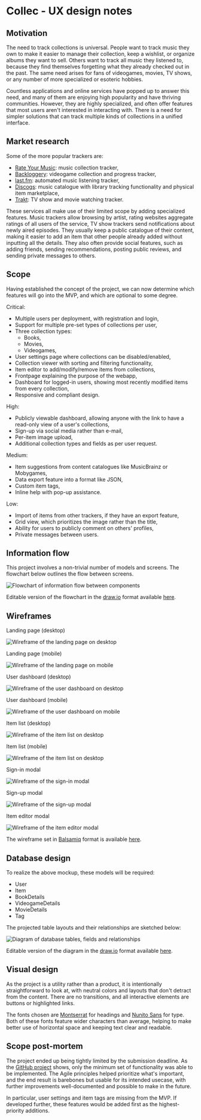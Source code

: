 # Collec - UX design notes

## Motivation

The need to track collections is universal. People want to track music they own to make it easier to manage their collection, keep a wishlist, or organize albums they want to sell. Others want to track all music they listened to, because they find themselves forgetting what they already checked out in the past. The same need arises for fans of videogames, movies, TV shows, or any number of more specialized or esoteric hobbies.

Countless applications and online services have popped up to answer this need, and many of them are enjoying high popularity and have thriving communities. However, they are highly specialized, and often offer features that most users aren't interested in interacting with. There is a need for simpler solutions that can track multiple kinds of collections in a unified interface.

## Market research

Some of the more popular trackers are:

-   [Rate Your Music](https://rateyourmusic.com): music collection tracker,
-   [Backloggery](https://backloggery.com): videogame collection and progress tracker,
-   [last.fm](https://www.last.fm): automated music listening tracker,
-   [Discogs](https://www.discogs.com): music catalogue with library tracking functionality and physical item marketplace,
-   [Trakt](https://trakt.tv): TV show and movie watching tracker.

These services all make use of their limited scope by adding specialized features. Music trackers allow browsing by artist, rating websites aggregate ratings of all users of the service, TV show trackers send notifications about newly aired episodes. They usually keep a public catalogue of their content, making it easier to add an item that other people already added without inputting all the details. They also often provide social features, such as adding friends, sending recommendations, posting public reviews, and sending private messages to others.

## Scope

Having established the concept of the project, we can now determine which features will go into the MVP, and which are optional to some degree.

Critical:

-   Multiple users per deployment, with registration and login,
-   Support for multiple pre-set types of collections per user,
-   Three collection types:
    -   Books,
    -   Movies,
    -   Videogames,
-   User settings page where collections can be disabled/enabled,
-   Collection viewer with sorting and filtering functionality,
-   Item editor to add/modify/remove items from collections,
-   Frontpage explaining the purpose of the webapp,
-   Dashboard for logged-in users, showing most recently modified items from every collection,
-   Responsive and compliant design.

High:

-   Publicly viewable dashboard, allowing anyone with the link to have a read-only view of a user's collections,
-   Sign-up via social media rather than e-mail,
-   Per-item image upload,
-   Additional collection types and fields as per user request.

Medium:

-   Item suggestions from content catalogues like MusicBrainz or Mobygames,
-   Data export feature into a format like JSON,
-   Custom item tags,
-   Inline help with pop-up assistance.

Low:

-   Import of items from other trackers, if they have an export feature,
-   Grid view, which prioritizes the image rather than the title,
-   Ability for users to publicly comment on others' profiles,
-   Private messages between users.

## Information flow

This project involves a non-trivial number of models and screens. The flowchart below outlines the flow between screens.

![Flowchart of information flow between components](information-flow.png)

Editable version of the flowchart in the [draw.io](https://github.com/jgraph/drawio) format available [here](information-flow.drawio).

## Wireframes

Landing page (desktop)

![Wireframe of the landing page on desktop](wireframes/landing-desktop.png)

Landing page (mobile)

![Wireframe of the landing page on mobile](wireframes/landing-mobile.png)

User dashboard (desktop)

![Wireframe of the user dashboard on desktop](wireframes/dashboard-desktop.png)

User dashboard (mobile)

![Wireframe of the user dashboard on mobile](wireframes/dashboard-mobile.png)

Item list (desktop)

![Wireframe of the item list on desktop](wireframes/item-list-desktop.png)

Item list (mobile)

![Wireframe of the item list on desktop](wireframes/item-list-mobile.png)

Sign-in modal

![Wireframe of the sign-in modal](wireframes/sign-in.png)

Sign-up modal

![Wireframe of the sign-up modal](wireframes/sign-up.png)

Item editor modal

![Wireframe of the item editor modal](wireframes/item-editor.png)

The wireframe set in [Balsamiq](https://balsamiq.com/wireframes/) format is available [here](wireframes/wireframes.bmpr).

## Database design

To realize the above mockup, these models will be required:

-   User
-   Item
-   BookDetails
-   VideogameDetails
-   MovieDetails
-   Tag

The projected table layouts and their relationships are sketched below:

![Diagram of database tables, fields and relationships](database.png)

Editable version of the diagram in the [draw.io](https://github.com/jgraph/drawio) format available [here](database.drawio).

## Visual design

As the project is a utility rather than a product, it is intentionally straightforward to look at, with neutral colors and layouts that don't detract from the content. There are no transitions, and all interactive elements are buttons or highlighted links.

The fonts chosen are [Montserrat](https://fonts.google.com/specimen/Montserrat) for headings and [Nunito Sans](https://fonts.google.com/specimen/Nunito+Sans#styles) for type. Both of these fonts feature wider characters than average, helping to make better use of horizontal space and keeping text clear and readable.

## Scope post-mortem

The project ended up being tightly limited by the submission deadline. As the [GitHub project](https://github.com/users/Tearnote/projects/1/views/1) shows, only the minimum set of functionality was able to be implemented. The Agile principles helped prioritize what's important, and the end result is barebones but usable for its intended usecase, with further improvements well-documented and possible to make in the future.

In particular, user settings and item tags are missing from the MVP. If developed further, these features would be added first as the highest-priority additions.
